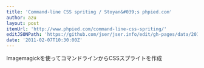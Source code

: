 ```yaml
---
title: 'Command-line CSS spriting / Stoyan&#039;s phpied.com'
author: azu
layout: post
itemUrl: 'http://www.phpied.com/command-line-css-spriting/'
editJSONPath: 'https://github.com/jser/jser.info/edit/gh-pages/data/2011/02/index.json'
date: '2011-02-07T10:30:00Z'
---
```

Imagemagickを使ってコマンドラインからCSSスプライトを作成
